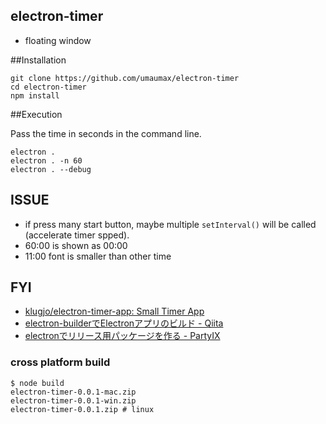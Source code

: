 ## electron-timer

* floating window

##Installation

```
git clone https://github.com/umaumax/electron-timer
cd electron-timer
npm install
```

##Execution

Pass the time in seconds in the command line.

```
electron .
electron . -n 60
electron . --debug
```

## ISSUE
* if press many start button, maybe multiple `setInterval()` will be called (accelerate timer spped).
* 60:00 is shown as 00:00
* 11:00 font is smaller than other time

## FYI
* [klugjo/electron\-timer\-app: Small Timer App]( https://github.com/klugjo/electron-timer-app )
* [electron\-builderでElectronアプリのビルド \- Qiita]( https://qiita.com/nanairo24/items/73356574b0dc65c0e617 )
* [electronでリリース用パッケージを作る \- PartyIX]( https://h3poteto.hatenablog.com/entry/2018/04/14/234353 )

### cross platform build
```
$ node build
electron-timer-0.0.1-mac.zip
electron-timer-0.0.1-win.zip
electron-timer-0.0.1.zip # linux
```
